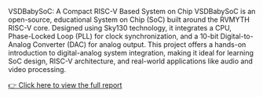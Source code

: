 VSDBabySoC: A Compact RISC-V Based System on Chip
VSDBabySoC is an open-source, educational System on Chip (SoC) built around the RVMYTH RISC-V core. Designed using Sky130 technology, it integrates a CPU, Phase-Locked Loop (PLL) for clock synchronization, and a 10-bit Digital-to-Analog Converter (DAC) for analog output. This project offers a hands-on introduction to digital-analog system integration, making it ideal for learning SoC design, RISC-V architecture, and real-world applications like audio and video processing.

[👉 Click here to view the full report](PART1/VSDBabySoC_summary.pdf)